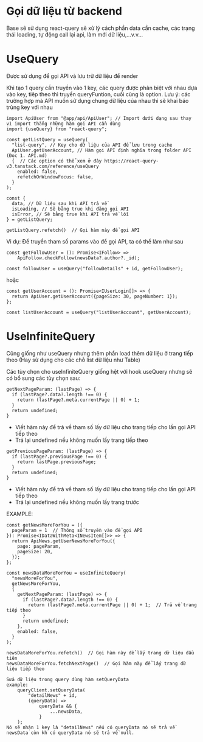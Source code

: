 # Gọi dữ liệu từ backend

Base sẽ sử dụng react-query sẽ xử lý cách phần data cần cache, các trạng thái loading, tự động call lại api, làm mới dữ liệu,...v.v...

# UseQuery

Được sử dụng để gọi API và lưu trữ dữ liệu để render

Khi tạo 1 query cần truyền vào 1 key, các query được phân biệt với nhau dựa vào key, tiêp theo thì truyền queryFuntion, cuối cùng là option. Lưu ý: các trường hợp mà API muốn sử dụng chung dữ liệu của nhau thì sẽ khai báo trùng key với nhau

```tsx
import ApiUser from "@app/api/ApiUser"; // Import dưới dạng sau thay vì import thẳng những hàm gọi API cần dùng
import {useQuery} from "react-query";

const getListQuery = useQuery(
  "list-query", // Key cho dữ liệu của API để lưu trong cache
  ApiUser.getUserAccount, // Hàm gọi API định nghĩa trong folder API (Đọc 1. API.md)
  {  // Các option có thể xem ở đây https://react-query-v3.tanstack.com/reference/useQuery
    enabled: false, 
    refetchOnWindowFocus: false,
  }
);

const {
  data, // Dữ liệu sau khi API trả về
  isLoading, // Sẽ bằng true khi đăng gọi API
  isError, // Sẽ bằng true khi API trả về lỗi
} = getListQuery;  

getListQuery.refetch()  // Gọi hàm này để gọi API 
```

Vi dụ: Để truyền tham số params vào để gọi API, ta có thể làm như sau

```tsx
const getFollowUser = (): Promise<IFollow> =>
    ApiFollow.checkFollow(newsData?.author?._id);

const followUser = useQuery("followDetails" + id, getFollowUser);
```

hoặc 

```tsx
const getUserAccount = (): Promise<IUserLogin[]> => {
  return ApiUser.getUserAccount({pageSize: 30, pageNumber: 1});
};

const listUserAccount = useQuery("listUserAccount", getUserAccount);
```

# UseInfiniteQuery

Cũng giống như useQuery nhưng thêm phần load thêm dữ liệu ở trang tiếp theo (Hay sử dụng cho các chỗ list dữ liệu như Table)

Các tùy chọn cho useInfiniteQuery giống hệt với hook useQuery nhưng sẽ có bổ sung các tùy chọn sau:

```tsx
getNextPageParam: (lastPage) => {
  if (lastPage?.data?.length !== 0) {
    return (lastPage?.meta.currentPage || 0) + 1;
  }
  return undefined;
}
```

- Viết hàm này để trả về tham số lấy dữ liệu cho trang tiếp cho lần gọi API tiếp theo
- Trả lại undefined nếu không muốn lấy trang tiếp theo

```tsx
getPreviousPageParam: (lastPage) => {
  if (lastPage?.previousPage !== 0) {
    return lastPage.previousPage;
  }
  return undefined;
}
```

- Viết hàm này để trả về tham số lấy dữ liệu cho trang tiếp cho lần gọi API tiếp theo
- Trả lại undefined nếu không muốn lấy trang trước

EXAMPLE:
```tsx
const getNewsMoreForYou = ({
  pageParam = 1  // Thông số truyền vào để gọi API
}): Promise<IDataWithMeta<INewsItem[]>> => {
  return ApiNews.getUserNewsMoreForYou({
    page: pageParam,
    pageSize: 20,
  });
};

const newsDataMoreForYou = useInfiniteQuery(
  "newsMoreForYou",
  getNewsMoreForYou,
  {
    getNextPageParam: (lastPage) => {
      if (lastPage?.data?.length !== 0) {
        return (lastPage?.meta.currentPage || 0) + 1;  // Trả về trang tiếp theo
      }
      return undefined;
    },
    enabled: false,
  }
);

newsDataMoreForYou.refetch()  // Gọi hàm này để lấy trang dữ liệu đầu tiên
newsDataMoreForYou.fetchNextPage()  // Gọi hàm này để lấy trang dữ liệu tiếp theo
```

```tsx
Sửa dữ liệu trong query dùng hàm setQueryData
example:
    queryClient.setQueryData(
        "detailNews" + id,
        (queryData) =>
            queryData && {
                ...newsData,
            }
    );
Nó sẽ nhận 1 key là "detailNews" nếu có queryData nó sẽ trả về newsData còn kh có queryData nó sẽ trả về null.
```

